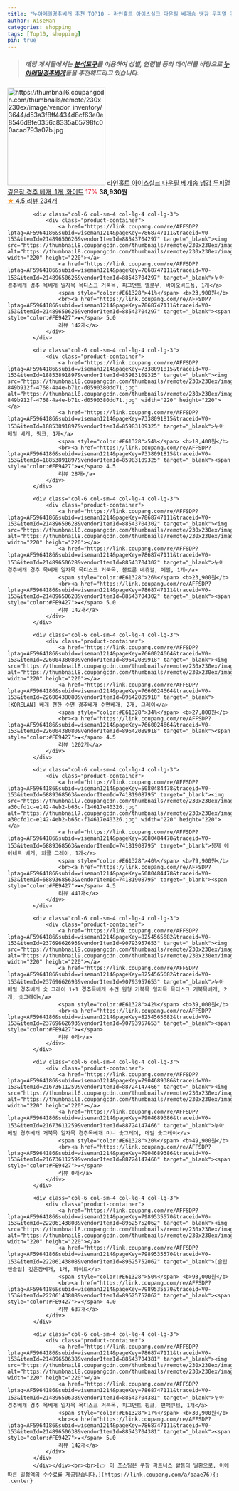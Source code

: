 ```yaml
---
title: "누아메밀경추베개 추천 TOP10 - 라인홀트 아이스실크 다운필 베개솜 냉감 두피열 깊은잠 경추 베개, 1개, 화이트"
author: WiseMan
categories: shopping
tags: [Top10, shopping]
pin: true
---
```


> ##### 해당 게시물에서는 [**분석도구**](https://itemscout.io/)를 이용하여 **성별**, **연령별** 등의 데이터를 바탕으로 [**누아메밀경추베개**](https://link.coupang.com/a/baae76)들을 추천해드리고 있습니다.
<div class="container"><div class="row">
            <div class="col-6 col-sm-4 col-lg-4 col-lg-3">
                <div class="product-container">
                    <a href="https://link.coupang.com/re/AFFSDP?lptag=AF5964186&subid=wiseman1214&pageKey=7547401385&traceid=V0-153&itemId=19854329325&vendorItemId=86955455261" target="_blank"><img src="https://thumbnail6.coupangcdn.com/thumbnails/remote/230x230ex/image/vendor_inventory/3644/d53a3f8ff4434d8cf63e0e8546d8fe0356c8335a65798fc00acad793a07b.jpg" alt="https://thumbnail6.coupangcdn.com/thumbnails/remote/230x230ex/image/vendor_inventory/3644/d53a3f8ff4434d8cf63e0e8546d8fe0356c8335a65798fc00acad793a07b.jpg" width="220" height="220"></a>
                    <a href="https://link.coupang.com/re/AFFSDP?lptag=AF5964186&subid=wiseman1214&pageKey=7547401385&traceid=V0-153&itemId=19854329325&vendorItemId=86955455261" target="_blank">라인홀트 아이스실크 다운필 베개솜 냉감 두피열 깊은잠 경추 베개, 1개, 화이트</a>
                    <span style="color:#E61328">17%</span> <b>38,930원</b>
                    <br><a href="https://link.coupang.com/re/AFFSDP?lptag=AF5964186&subid=wiseman1214&pageKey=7547401385&traceid=V0-153&itemId=19854329325&vendorItemId=86955455261" target="_blank"><span style="color:#FE9427">★</span> 4.5
                    리뷰 234개</a>
                </div>
            </div>
            
            <div class="col-6 col-sm-4 col-lg-4 col-lg-3">
                <div class="product-container">
                    <a href="https://link.coupang.com/re/AFFSDP?lptag=AF5964186&subid=wiseman1214&pageKey=7868747111&traceid=V0-153&itemId=21489650626&vendorItemId=88543704297" target="_blank"><img src="https://thumbnail8.coupangcdn.com/thumbnails/remote/230x230ex/image/vendor_inventory/f7cf/d01cf39febb41c9110ff1deba3fec31a5ee26ce049c31a4ca98ea61d0f93.jpg" alt="https://thumbnail8.coupangcdn.com/thumbnails/remote/230x230ex/image/vendor_inventory/f7cf/d01cf39febb41c9110ff1deba3fec31a5ee26ce049c31a4ca98ea61d0f93.jpg" width="220" height="220"></a>
                    <a href="https://link.coupang.com/re/AFFSDP?lptag=AF5964186&subid=wiseman1214&pageKey=7868747111&traceid=V0-153&itemId=21489650626&vendorItemId=88543704297" target="_blank">누아 경추베개 경추 목베개 일자목 목디스크 거북목, 피그먼트 옐로우, 바이오비드폼, 1개</a>
                    <span style="color:#E61328">41%</span> <b>23,900원</b>
                    <br><a href="https://link.coupang.com/re/AFFSDP?lptag=AF5964186&subid=wiseman1214&pageKey=7868747111&traceid=V0-153&itemId=21489650626&vendorItemId=88543704297" target="_blank"><span style="color:#FE9427">★</span> 5.0
                    리뷰 142개</a>
                </div>
            </div>
            
            <div class="col-6 col-sm-4 col-lg-4 col-lg-3">
                <div class="product-container">
                    <a href="https://link.coupang.com/re/AFFSDP?lptag=AF5964186&subid=wiseman1214&pageKey=7338091815&traceid=V0-153&itemId=18853891897&vendorItemId=85983109325" target="_blank"><img src="https://thumbnail8.coupangcdn.com/thumbnails/remote/230x230ex/image/retail/images/4828044248150552-849b912f-4768-4a4e-b71c-d0590380dd71.jpg" alt="https://thumbnail8.coupangcdn.com/thumbnails/remote/230x230ex/image/retail/images/4828044248150552-849b912f-4768-4a4e-b71c-d0590380dd71.jpg" width="220" height="220"></a>
                    <a href="https://link.coupang.com/re/AFFSDP?lptag=AF5964186&subid=wiseman1214&pageKey=7338091815&traceid=V0-153&itemId=18853891897&vendorItemId=85983109325" target="_blank">누아 메밀 베개, 핑크, 1개</a>
                    <span style="color:#E61328">54%</span> <b>18,400원</b>
                    <br><a href="https://link.coupang.com/re/AFFSDP?lptag=AF5964186&subid=wiseman1214&pageKey=7338091815&traceid=V0-153&itemId=18853891897&vendorItemId=85983109325" target="_blank"><span style="color:#FE9427">★</span> 4.5
                    리뷰 28개</a>
                </div>
            </div>
            
            <div class="col-6 col-sm-4 col-lg-4 col-lg-3">
                <div class="product-container">
                    <a href="https://link.coupang.com/re/AFFSDP?lptag=AF5964186&subid=wiseman1214&pageKey=7868747111&traceid=V0-153&itemId=21489650628&vendorItemId=88543704302" target="_blank"><img src="https://thumbnail8.coupangcdn.com/thumbnails/remote/230x230ex/image/vendor_inventory/f7cf/d01cf39febb41c9110ff1deba3fec31a5ee26ce049c31a4ca98ea61d0f93.jpg" alt="https://thumbnail8.coupangcdn.com/thumbnails/remote/230x230ex/image/vendor_inventory/f7cf/d01cf39febb41c9110ff1deba3fec31a5ee26ce049c31a4ca98ea61d0f93.jpg" width="220" height="220"></a>
                    <a href="https://link.coupang.com/re/AFFSDP?lptag=AF5964186&subid=wiseman1214&pageKey=7868747111&traceid=V0-153&itemId=21489650628&vendorItemId=88543704302" target="_blank">누아 경추베개 경추 목베개 일자목 목디스크 거북목, 볼트론 네츄럴, 메밀, 1개</a>
                    <span style="color:#E61328">26%</span> <b>23,900원</b>
                    <br><a href="https://link.coupang.com/re/AFFSDP?lptag=AF5964186&subid=wiseman1214&pageKey=7868747111&traceid=V0-153&itemId=21489650628&vendorItemId=88543704302" target="_blank"><span style="color:#FE9427">★</span> 5.0
                    리뷰 142개</a>
                </div>
            </div>
            
            <div class="col-6 col-sm-4 col-lg-4 col-lg-3">
                <div class="product-container">
                    <a href="https://link.coupang.com/re/AFFSDP?lptag=AF5964186&subid=wiseman1214&pageKey=7660024664&traceid=V0-153&itemId=22600438080&vendorItemId=89642089918" target="_blank"><img src="https://thumbnail8.coupangcdn.com/thumbnails/remote/230x230ex/image/vendor_inventory/0549/8655ab18523ac0f3a6351c97ecf0820e3f3d73334adf27415a9d5eda6319.jpg" alt="https://thumbnail8.coupangcdn.com/thumbnails/remote/230x230ex/image/vendor_inventory/0549/8655ab18523ac0f3a6351c97ecf0820e3f3d73334adf27415a9d5eda6319.jpg" width="220" height="220"></a>
                    <a href="https://link.coupang.com/re/AFFSDP?lptag=AF5964186&subid=wiseman1214&pageKey=7660024664&traceid=V0-153&itemId=22600438080&vendorItemId=89642089918" target="_blank">[KORELAN] 베개 편한 수면 경추베개 수면베개, 2개, 그레이</a>
                    <span style="color:#E61328">34%</span> <b>27,800원</b>
                    <br><a href="https://link.coupang.com/re/AFFSDP?lptag=AF5964186&subid=wiseman1214&pageKey=7660024664&traceid=V0-153&itemId=22600438080&vendorItemId=89642089918" target="_blank"><span style="color:#FE9427">★</span> 4.5
                    리뷰 1202개</a>
                </div>
            </div>
            
            <div class="col-6 col-sm-4 col-lg-4 col-lg-3">
                <div class="product-container">
                    <a href="https://link.coupang.com/re/AFFSDP?lptag=AF5964186&subid=wiseman1214&pageKey=5080484478&traceid=V0-153&itemId=6889368563&vendorItemId=74181908795" target="_blank"><img src="https://thumbnail7.coupangcdn.com/thumbnails/remote/230x230ex/image/retail/images/1756263233690406-a30cfd1c-e142-4eb2-b65c-f14617e40326.jpg" alt="https://thumbnail7.coupangcdn.com/thumbnails/remote/230x230ex/image/retail/images/1756263233690406-a30cfd1c-e142-4eb2-b65c-f14617e40326.jpg" width="220" height="220"></a>
                    <a href="https://link.coupang.com/re/AFFSDP?lptag=AF5964186&subid=wiseman1214&pageKey=5080484478&traceid=V0-153&itemId=6889368563&vendorItemId=74181908795" target="_blank">몽제 에어네트 베개, 차콜 그레이, 1개</a>
                    <span style="color:#E61328">40%</span> <b>79,900원</b>
                    <br><a href="https://link.coupang.com/re/AFFSDP?lptag=AF5964186&subid=wiseman1214&pageKey=5080484478&traceid=V0-153&itemId=6889368563&vendorItemId=74181908795" target="_blank"><span style="color:#FE9427">★</span> 4.5
                    리뷰 441개</a>
                </div>
            </div>
            
            <div class="col-6 col-sm-4 col-lg-4 col-lg-3">
                <div class="product-container">
                    <a href="https://link.coupang.com/re/AFFSDP?lptag=AF5964186&subid=wiseman1214&pageKey=8254565682&traceid=V0-153&itemId=23769662693&vendorItemId=90793957653" target="_blank"><img src="https://thumbnail9.coupangcdn.com/thumbnails/remote/230x230ex/image/vendor_inventory/d3ab/9db2074d15b265544e1b6e6604415acd63898de9b545579a5d81efa37aa0.png" alt="https://thumbnail9.coupangcdn.com/thumbnails/remote/230x230ex/image/vendor_inventory/d3ab/9db2074d15b265544e1b6e6604415acd63898de9b545579a5d81efa37aa0.png" width="220" height="220"></a>
                    <a href="https://link.coupang.com/re/AFFSDP?lptag=AF5964186&subid=wiseman1214&pageKey=8254565682&traceid=V0-153&itemId=23769662693&vendorItemId=90793957653" target="_blank">누아 메밀 경추베개 숯 그레이 1+1 경추목베개 수건 원형 거북목 일자목 목디스크 거북목베개, 2개, 숯그레이</a>
                    <span style="color:#E61328">42%</span> <b>39,000원</b>
                    <br><a href="https://link.coupang.com/re/AFFSDP?lptag=AF5964186&subid=wiseman1214&pageKey=8254565682&traceid=V0-153&itemId=23769662693&vendorItemId=90793957653" target="_blank"><span style="color:#FE9427">★</span> 
                    리뷰 0개</a>
                </div>
            </div>
            
            <div class="col-6 col-sm-4 col-lg-4 col-lg-3">
                <div class="product-container">
                    <a href="https://link.coupang.com/re/AFFSDP?lptag=AF5964186&subid=wiseman1214&pageKey=7904689386&traceid=V0-153&itemId=21673611259&vendorItemId=88724147466" target="_blank"><img src="https://thumbnail6.coupangcdn.com/thumbnails/remote/230x230ex/image/vendor_inventory/19f7/409a0c078931742599ab85af1032fea9f9dffd1eb3c01e54931ae20283b5.jpg" alt="https://thumbnail6.coupangcdn.com/thumbnails/remote/230x230ex/image/vendor_inventory/19f7/409a0c078931742599ab85af1032fea9f9dffd1eb3c01e54931ae20283b5.jpg" width="220" height="220"></a>
                    <a href="https://link.coupang.com/re/AFFSDP?lptag=AF5964186&subid=wiseman1214&pageKey=7904689386&traceid=V0-153&itemId=21673611259&vendorItemId=88724147466" target="_blank">누아 메밀 경추베개 거북목 일자목 경추목베개 미니 숯그레이, 메밀 숯그레이</a>
                    <span style="color:#E61328">20%</span> <b>49,900원</b>
                    <br><a href="https://link.coupang.com/re/AFFSDP?lptag=AF5964186&subid=wiseman1214&pageKey=7904689386&traceid=V0-153&itemId=21673611259&vendorItemId=88724147466" target="_blank"><span style="color:#FE9427">★</span> 
                    리뷰 0개</a>
                </div>
            </div>
            
            <div class="col-6 col-sm-4 col-lg-4 col-lg-3">
                <div class="product-container">
                    <a href="https://link.coupang.com/re/AFFSDP?lptag=AF5964186&subid=wiseman1214&pageKey=7989535570&traceid=V0-153&itemId=22206143808&vendorItemId=89625752062" target="_blank"><img src="https://thumbnail8.coupangcdn.com/thumbnails/remote/230x230ex/image/vendor_inventory/22e8/13a0b3e1179a514f99823dc845d0e5495d97e0e5ff58c0c6aa08b56d2906.jpg" alt="https://thumbnail8.coupangcdn.com/thumbnails/remote/230x230ex/image/vendor_inventory/22e8/13a0b3e1179a514f99823dc845d0e5495d97e0e5ff58c0c6aa08b56d2906.jpg" width="220" height="220"></a>
                    <a href="https://link.coupang.com/re/AFFSDP?lptag=AF5964186&subid=wiseman1214&pageKey=7989535570&traceid=V0-153&itemId=22206143808&vendorItemId=89625752062" target="_blank">[슬립앤슬립] 깊은잠베개, 1개, 화이트</a>
                    <span style="color:#E61328">50%</span> <b>93,000원</b>
                    <br><a href="https://link.coupang.com/re/AFFSDP?lptag=AF5964186&subid=wiseman1214&pageKey=7989535570&traceid=V0-153&itemId=22206143808&vendorItemId=89625752062" target="_blank"><span style="color:#FE9427">★</span> 4.0
                    리뷰 637개</a>
                </div>
            </div>
            
            <div class="col-6 col-sm-4 col-lg-4 col-lg-3">
                <div class="product-container">
                    <a href="https://link.coupang.com/re/AFFSDP?lptag=AF5964186&subid=wiseman1214&pageKey=7868747111&traceid=V0-153&itemId=21489650638&vendorItemId=88543704381" target="_blank"><img src="https://thumbnail8.coupangcdn.com/thumbnails/remote/230x230ex/image/vendor_inventory/f7cf/d01cf39febb41c9110ff1deba3fec31a5ee26ce049c31a4ca98ea61d0f93.jpg" alt="https://thumbnail8.coupangcdn.com/thumbnails/remote/230x230ex/image/vendor_inventory/f7cf/d01cf39febb41c9110ff1deba3fec31a5ee26ce049c31a4ca98ea61d0f93.jpg" width="220" height="220"></a>
                    <a href="https://link.coupang.com/re/AFFSDP?lptag=AF5964186&subid=wiseman1214&pageKey=7868747111&traceid=V0-153&itemId=21489650638&vendorItemId=88543704381" target="_blank">누아 경추베개 경추 목베개 일자목 목디스크 거북목, 피그먼트 핑크, 편백큐브, 1개</a>
                    <span style="color:#E61328">17%</span> <b>30,900원</b>
                    <br><a href="https://link.coupang.com/re/AFFSDP?lptag=AF5964186&subid=wiseman1214&pageKey=7868747111&traceid=V0-153&itemId=21489650638&vendorItemId=88543704381" target="_blank"><span style="color:#FE9427">★</span> 5.0
                    리뷰 142개</a>
                </div>
            </div>
            </div></div><br><br>[👉 이 포스팅은 쿠팡 파트너스 활동의 일환으로, 이에 따른 일정액의 수수료를 제공받습니다.](https://link.coupang.com/a/baae76){: .center}